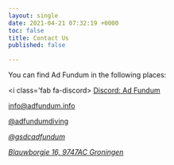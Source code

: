 ```yaml
---
layout: single
date: 2021-04-21 07:32:19 +0000
toc: false
title: Contact Us
published: false

---
```

You can find Ad Fundum in the following places:

<i class='fab fa-discord></i> [Discord: Ad Fundum](https://discord.gg/CZdxKJRvDQ)

<i class="fas fa-at"></i> info@adfundum.info

<i class="fab fa-instagram"></i> [@adfundumdiving](https://instagram.com/adfundumdiving)

<i class="fab fa-facebook-square">[@gsdcadfundum](https://facebook.com/gsdcadfundum)

<i class="fas fa-envelope"></i> [Blauwborgje 16, 9747AC Groningen](https://goo.gl/maps/fPFw3jSpy5zUHUX37)